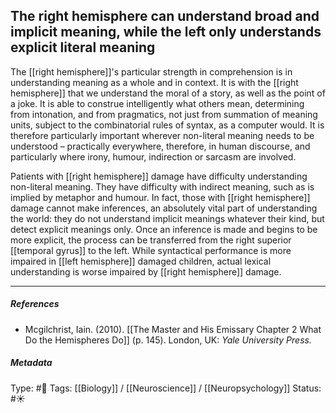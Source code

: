 ## The right hemisphere can understand broad and implicit meaning, while the left only understands explicit literal meaning  # 

The [[right hemisphere]]'s particular strength in comprehension is in understanding meaning as a whole and in context. It is with the [[right hemisphere]] that we understand the moral of a story, as well as the point of a joke. It is able to construe intelligently what others mean, determining from intonation, and from pragmatics, not just from summation of meaning units, subject to the combinatorial rules of syntax, as a computer would. It is therefore particularly important wherever non-literal meaning needs to be understood – practically everywhere, therefore, in human discourse, and particularly where irony, humour, indirection or sarcasm are involved. 

Patients with [[right hemisphere]] damage have difficulty understanding non-literal meaning. They have difficulty with indirect meaning, such as is implied by metaphor and humour. In fact, those with [[right hemisphere]] damage cannot make inferences, an absolutely vital part of understanding the world: they do not understand implicit meanings whatever their kind, but detect explicit meanings only. Once an inference is made and begins to be more explicit, the process can be transferred from the right superior [[temporal gyrus]] to the left. While syntactical performance is more impaired in [[left hemisphere]] damaged children, actual lexical understanding is worse impaired by [[right hemisphere]] damage.

___

##### References

- Mcgilchrist, Iain. (2010). [[The Master and His Emissary Chapter 2 What Do the Hemispheres Do]] (p. 145). London, UK: _Yale University Press._

##### Metadata

Type: #🔴 
Tags: [[Biology]] / [[Neuroscience]] / [[Neuropsychology]] 
Status: #☀️ 